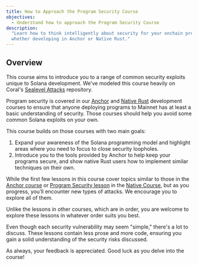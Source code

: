 ```yaml
---
title: How to Approach the Program Security Course
objectives:
  - Understand how to approach the Program Security Course
description:
  "Learn how to think intelligently about security for your onchain programs,
  whether developing in Anchor or Native Rust."
---
```


## Overview

This course aims to introduce you to a range of common security exploits unique
to Solana development. We’ve modeled this course heavily on Coral's
[Sealevel Attacks](https://github.com/coral-xyz/sealevel-attacks) repository.

Program security is covered in our
[Anchor](/content/courses/onchain-development.md) and
[Native Rust](/content/courses/native-onchain-development.md) development
courses to ensure that anyone deploying programs to Mainnet has at least a basic
understanding of security. Those courses should help you avoid some common
Solana exploits on your own.

This course builds on those courses with two main goals:

1. Expand your awareness of the Solana programming model and highlight areas
   where you need to focus to close security loopholes.
2. Introduce you to the tools provided by Anchor to help keep your programs
   secure, and show native Rust users how to implement similar techniques on
   their own.

While the first few lessons in this course cover topics similar to those in the
[Anchor course](/content/courses/onchain-development/intro-to-anchor.md) or
[Program Security lesson](/content/courses/native-onchain-development/program-security.md)
in the [Native Course](/content/courses/native-onchain-development.md), but as
you progress, you’ll encounter new types of attacks. We encourage you to explore
all of them.

Unlike the lessons in other courses, which are in order, you are welcome to
explore these lessons in whatever order suits you best.

Even though each security vulnerability may seem "simple," there's a lot to
discuss. These lessons contain less prose and more code, ensuring you gain a
solid understanding of the security risks discussed.

As always, your feedback is appreciated. Good luck as you delve into the course!
